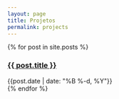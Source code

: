 ```yaml
---
layout: page
title: Projetos
permalink: projects
---
```


<div>
  {% for post in site.posts %}
    <div class="py-1">
      <!-- <img class="object-scale-down h-10 w-10" src="{{site.baseurl}}/assets/projects/{{ post.title }}.png"> -->
      <h3><a href="{{site.baseurl}}{{ post.url }}">{{ post.title }}</a></h3>
      <div class="text-sm text-gray-400">{{post.date | date: "%B %-d, %Y"}}</div>
    </div>
  {% endfor %}
</div>


